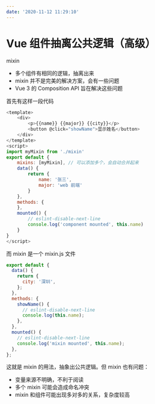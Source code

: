 ```yaml
---
date: '2020-11-12 11:29:10'
---
```


# Vue 组件抽离公共逻辑（高级）

mixin

- 多个组件有相同的逻辑，抽离出来
- mixin 并不是完美的解决方案，会有一些问题
- Vue 3 的 Composition API 旨在解决这些问题

首先有这样一段代码

```js
<template>
    <div>
        <p>{{name}} {{major}} {{city}}</p>
        <button @click="showName">显示姓名</button>
    </div>
</template>
<script>
import myMixin from './mixin'
export default {
    mixins: [myMixin], // 可以添加多个，会自动合并起来
    data() {
        return {
            name: '张三',
            major: 'web 前端'
        }
    },
    methods: {
    },
    mounted() {
        // eslint-disable-next-line
        console.log('component mounted', this.name)
    }
}
</script>
```

而 mixin 是一个 mixin.js 文件

```js
export default {
  data() {
    return {
      city: '深圳',
    };
  },
  methods: {
    showName() {
      // eslint-disable-next-line
      console.log(this.name);
    },
  },
  mounted() {
    // eslint-disable-next-line
    console.log('mixin mounted', this.name);
  },
};
```

这就是 mixin 的用法，抽象出公共逻辑。但 mixin 也有问题：

- 变量来源不明确，不利于阅读
- 多个 mixin 可能会造成命名冲突
- mixin 和组件可能出现多对多的关系，复杂度较高

